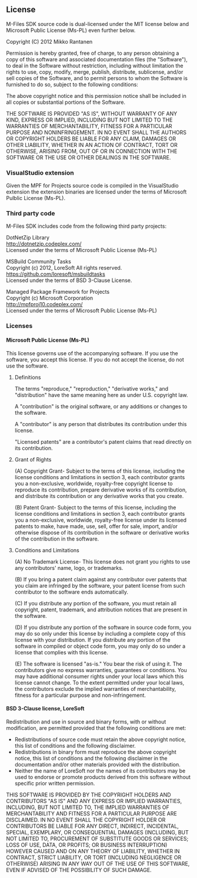 ## License

M-Files SDK source code is dual-licensed under the MIT license below and
Microsoft Public License (Ms-PL) even further below.

Copyright (C) 2012 Mikko Rantanen

Permission is hereby granted, free of charge, to any person obtaining a copy
of this software and associated documentation files (the "Software"), to deal
in the Software without restriction, including without limitation the rights
to use, copy, modify, merge, publish, distribute, sublicense, and/or sell
copies of the Software, and to permit persons to whom the Software is
furnished to do so, subject to the following conditions:

The above copyright notice and this permission notice shall be included in all
copies or substantial portions of the Software.

THE SOFTWARE IS PROVIDED "AS IS", WITHOUT WARRANTY OF ANY KIND, EXPRESS OR
IMPLIED, INCLUDING BUT NOT LIMITED TO THE WARRANTIES OF MERCHANTABILITY,
FITNESS FOR A PARTICULAR PURPOSE AND NONINFRINGEMENT. IN NO EVENT SHALL THE
AUTHORS OR COPYRIGHT HOLDERS BE LIABLE FOR ANY CLAIM, DAMAGES OR OTHER
LIABILITY, WHETHER IN AN ACTION OF CONTRACT, TORT OR OTHERWISE, ARISING FROM,
OUT OF OR IN CONNECTION WITH THE SOFTWARE OR THE USE OR OTHER DEALINGS IN THE
SOFTWARE.

### VisualStudio extension

Given the MPF for Projects source code is compiled in the VisualStudio
extension the extension binaries are licensed under the terms of Microsoft
Pulblic License (Ms-PL).

### Third party code

M-Files SDK includes code from the following third party projects:

DotNetZip Library  
http://dotnetzip.codeplex.com/  
Licensed under the terms of Microsoft Public License (Ms-PL)

MSBuild Community Tasks  
Copyright (c) 2012, LoreSoft All rights reserved.  
https://github.com/loresoft/msbuildtasks  
Licensed under the terms of BSD 3-Clause License.

Managed Package Framework for Projects  
Copyright (c) Microsoft Corporation  
http://mpfproj10.codeplex.com/  
Licensed under the terms of Microsoft Public License (Ms-PL)

### Licenses

#### Microsoft Public License (Ms-PL)

This license governs use of the accompanying software. If you use the
software, you accept this license. If you do not accept the license, do not
use the software.

1. Definitions

   The terms "reproduce," "reproduction," "derivative works," and
   "distribution" have the same meaning here as under U.S. copyright law.

   A "contribution" is the original software, or any additions or changes to
   the software.

   A "contributor" is any person that distributes its contribution under this
   license.

   "Licensed patents" are a contributor's patent claims that read directly on
   its contribution.

2. Grant of Rights

   (A) Copyright Grant- Subject to the terms of this license, including the
   license conditions and limitations in section 3, each contributor grants
   you a non-exclusive, worldwide, royalty-free copyright license to reproduce
   its contribution, prepare derivative works of its contribution, and
   distribute its contribution or any derivative works that you create.

   (B) Patent Grant- Subject to the terms of this license, including the
   license conditions and limitations in section 3, each contributor grants
   you a non-exclusive, worldwide, royalty-free license under its licensed
   patents to make, have made, use, sell, offer for sale, import, and/or
   otherwise dispose of its contribution in the software or derivative works
   of the contribution in the software.

3. Conditions and Limitations

   (A) No Trademark License- This license does not grant you rights to use any
   contributors' name, logo, or trademarks.

   (B) If you bring a patent claim against any contributor over patents that
   you claim are infringed by the software, your patent license from such
   contributor to the software ends automatically.

   (C) If you distribute any portion of the software, you must retain all
   copyright, patent, trademark, and attribution notices that are present in
   the software.

   (D) If you distribute any portion of the software in source code form, you
   may do so only under this license by including a complete copy of this
   license with your distribution. If you distribute any portion of the
   software in compiled or object code form, you may only do so under a
   license that complies with this license.

   (E) The software is licensed "as-is." You bear the risk of using it. The
   contributors give no express warranties, guarantees or conditions. You may
   have additional consumer rights under your local laws which this license
   cannot change. To the extent permitted under your local laws, the
   contributors exclude the implied warranties of merchantability, fitness for
   a particular purpose and non-infringement.

#### BSD 3-Clause license, LoreSoft

Redistribution and use in source and binary forms, with or without
modification, are permitted provided that the following conditions are met:

* Redistributions of source code must retain the above copyright notice,
  this list of conditions and the following disclaimer.
* Redistributions in binary form must reproduce the above copyright notice,
  this list of conditions and the following disclaimer in the documentation
  and/or other materials provided with the distribution.
* Neither the name of LoreSoft nor the names of its contributors may be
  used to endorse or promote products derived from this software without
  specific prior written permission.

THIS SOFTWARE IS PROVIDED BY THE COPYRIGHT HOLDERS AND CONTRIBUTORS "AS IS"
AND ANY EXPRESS OR IMPLIED WARRANTIES, INCLUDING, BUT NOT LIMITED TO, THE
IMPLIED WARRANTIES OF MERCHANTABILITY AND FITNESS FOR A PARTICULAR PURPOSE
ARE DISCLAIMED. IN NO EVENT SHALL THE COPYRIGHT HOLDER OR CONTRIBUTORS BE
LIABLE FOR ANY DIRECT, INDIRECT, INCIDENTAL, SPECIAL, EXEMPLARY, OR
CONSEQUENTIAL DAMAGES (INCLUDING, BUT NOT LIMITED TO, PROCUREMENT OF
SUBSTITUTE GOODS OR SERVICES; LOSS OF USE, DATA, OR PROFITS; OR BUSINESS
INTERRUPTION) HOWEVER CAUSED AND ON ANY THEORY OF LIABILITY, WHETHER IN
CONTRACT, STRICT LIABILITY, OR TORT (INCLUDING NEGLIGENCE OR OTHERWISE)
ARISING IN ANY WAY OUT OF THE USE OF THIS SOFTWARE, EVEN IF ADVISED OF THE
POSSIBILITY OF SUCH DAMAGE.
